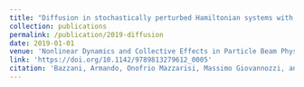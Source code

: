```yaml
---
title: "Diffusion in stochastically perturbed Hamiltonian systems with applications to the recent LHC dynamic aperture experiments"
collection: publications
permalink: /publication/2019-diffusion
date: 2019-01-01
venue: 'Nonlinear Dynamics and Collective Effects in Particle Beam Physics: Proceedings of the International Committee on Future Accelerators Arcidosso Italy 2017'
link: 'https://doi.org/10.1142/9789813279612_0005'
citation: 'Bazzani, Armando, Onofrio Mazzarisi, Massimo Giovannozzi, and Ewen Maclean. &quot;Diffusion in stochastically perturbed Hamiltonian systems with applications to the recent LHC dynamic aperture experiments.&quot; <i>Nonlinear Dynamics and Collective Effects in Particle Beam Physics: Proceedings of the International Committee on Future Accelerators Arcidosso Italy 2017</i>, pp. 70-85. 2019.'
---
```

